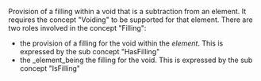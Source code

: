 Provision of a filling within a void that is a subtraction from an element. It requires the concept "Voiding" to be supported for that element. There are two roles involved in the concept "Filling":

*  the provision of a filling for the void within the _element_. This is expressed by the sub concept "HasFilling"
*  the _element_being the filling for the void. This is expressed by the sub concept "IsFilling"